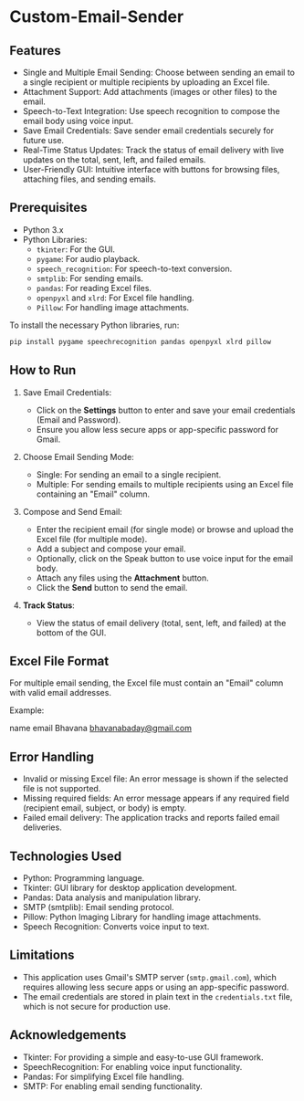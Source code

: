 # Custom-Email-Sender

## Features

- Single and Multiple Email Sending: Choose between sending an email to a single recipient or multiple recipients by uploading an Excel file.
- Attachment Support: Add attachments (images or other files) to the email.
- Speech-to-Text Integration: Use speech recognition to compose the email body using voice input.
- Save Email Credentials: Save sender email credentials securely for future use.
- Real-Time Status Updates: Track the status of email delivery with live updates on the total, sent, left, and failed emails.
- User-Friendly GUI: Intuitive interface with buttons for browsing files, attaching files, and sending emails.

## Prerequisites

- Python 3.x
- Python Libraries:
  - `tkinter`: For the GUI.
  - `pygame`: For audio playback.
  - `speech_recognition`: For speech-to-text conversion.
  - `smtplib`: For sending emails.
  - `pandas`: For reading Excel files.
  - `openpyxl` and `xlrd`: For Excel file handling.
  - `Pillow`: For handling image attachments.

To install the necessary Python libraries, run:

```bash
pip install pygame speechrecognition pandas openpyxl xlrd pillow
```

## How to Run

1. Save Email Credentials:
   - Click on the **Settings** button to enter and save your email credentials (Email and Password).
   - Ensure you allow less secure apps or app-specific password for Gmail.

2. Choose Email Sending Mode:
   - Single: For sending an email to a single recipient.
   - Multiple: For sending emails to multiple recipients using an Excel file containing an "Email" column.

3. Compose and Send Email:
   - Enter the recipient email (for single mode) or browse and upload the Excel file (for multiple mode).
   - Add a subject and compose your email.
   - Optionally, click on the Speak button to use voice input for the email body.
   - Attach any files using the **Attachment** button.
   - Click the **Send** button to send the email.

4. **Track Status**:
   - View the status of email delivery (total, sent, left, and failed) at the bottom of the GUI.

## Excel File Format

For multiple email sending, the Excel file must contain an "Email" column with valid email addresses.

Example:

name       email
Bhavana    bhavanabaday@gmail.com

## Error Handling

- Invalid or missing Excel file: An error message is shown if the selected file is not supported.
- Missing required fields: An error message appears if any required field (recipient email, subject, or body) is empty.
- Failed email delivery: The application tracks and reports failed email deliveries.

## Technologies Used

- Python: Programming language.
- Tkinter: GUI library for desktop application development.
- Pandas: Data analysis and manipulation library.
- SMTP (smtplib): Email sending protocol.
- Pillow: Python Imaging Library for handling image attachments.
- Speech Recognition: Converts voice input to text.

## Limitations

- This application uses Gmail's SMTP server (`smtp.gmail.com`), which requires allowing less secure apps or using an app-specific password.
- The email credentials are stored in plain text in the `credentials.txt` file, which is not secure for production use.

## Acknowledgements

- Tkinter: For providing a simple and easy-to-use GUI framework.
- SpeechRecognition: For enabling voice input functionality.
- Pandas: For simplifying Excel file handling.
- SMTP: For enabling email sending functionality.

